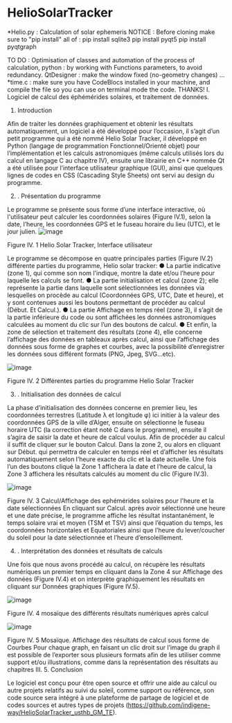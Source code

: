 # HelioSolarTracker
*Helio.py : Calculation of solar ephemeris 
NOTICE :
Before cloning make sure to "pip install" all of :
  pip install sqlite3
  pip install pyqt5
  pip install pyqtgraph

TO DO :
Optimisation of classes and automation of the process of calculation,
python : by working with Functions parameters, to avoid redundancy. 
QtDesigner : make the window fixed (no-geometry changes) 
...
*time.c : make sure you have CodeBlocs installed in your machine, and compile the file so you can use on terminal mode the code.
THANKS!
I.	Logiciel de calcul des éphémérides solaires, et traitement de données.
1.	Introduction 

Afin de traiter les données graphiquement et obtenir les résultats automatiquement, un logiciel a été développé pour l’occasion, il s’agit d’un petit programme qui a été nommé Helio Solar Tracker, il  développé en Python (langage de programmation Fonctionnel/Orienté objet) pour l’implémentation et les calculs astronomiques (même calculs utilisés lors du calcul en langage C au chapitre IV), ensuite une librairie en C++ nommée Qt a été utilisée pour l’interface utilisateur graphique (GUI), ainsi que quelques lignes de codes en CSS (Cascading Style Sheets) ont servi au design du programme.

2.	. Présentation du programme
 
Le programme se présente sous forme d’une interface interactive, où l'utilisateur peut calculer les coordonnées solaires (Figure IV.1), selon la date, l’heure, les coordonnées GPS et le fuseau horaire du lieu (UTC), et le jour julien.
![image](https://user-images.githubusercontent.com/42687107/139695885-fe2e3dba-69ca-4f27-bdc0-5671554d6261.png)

Figure IV. 1 Helio Solar Tracker, Interface utilisateur

Le programme se décompose en quatre principales parties (Figure IV.2) différente parties du programme, Helio solar tracker:
●	La partie indicative (zone 1), qui comme son nom l'indique, montre la date et/ou l’heure pour laquelle les calculs se font.
●	La partie initialisation et calcul (zone 2); elle représente la partie dans laquelle sont sélectionnées les données via lesquelles on procède au calcul (Coordonnées GPS, UTC, Date et heure), et y sont contenues aussi les boutons permettant de procéder au calcul (Début. Et Calcul.).
●	La partie Affichage en temps réel (zone 3), il s’agit de la partie inférieure du code ou sont affichées les données astronomiques calculées au moment du clic sur l’un des boutons de calcul.
●	Et enfin, la zone de sélection et traitement des résultats (zone 4),  elle concerne l’affichage des données en tableaux après calcul, ainsi que l’affichage des données sous forme de graphes et courbes, avec la possibilité d’enregistrer les données sous différent formats (PNG, Jpeg, SVG…etc).

![image](https://user-images.githubusercontent.com/42687107/139696199-360f292a-ecba-4c4f-bc45-d5c297cbb523.png) 
 
Figure IV. 2 Différentes parties du programme Helio Solar Tracker


3.	. Initialisation des données de calcul

La phase d’initialisation des données concerne en premier lieu, les coordonnées terrestres (Latitude λ et longitude φ) ici initier à la valeur des coordonnées GPS de la ville d’Alger, ensuite on sélectionne le fuseau horaire UTC (la correction étant noté C dans le programme), ensuite il s’agira de saisir la date et heure de calcul voulus. Afin de procéder au calcul il suffit de cliquer sur le bouton Calcul. Dans la zone 2, ou alors en cliquant sur Début. qui permettra de calculer en temps réel et d’afficher les résultats automatiquement selon l’heure exacte du clic et la date actuelle.
Une fois l’un des boutons cliqué la Zone 1  affichera la date et l’heure de calcul, la Zone 3 affichera les résultats calculés au moment du clic (Figure IV.3).

![image](https://user-images.githubusercontent.com/42687107/139696269-96709a5d-d2f2-4f3b-9902-421505c21dc7.png)
 
Figure IV. 3 Calcul/Affichage des ephémérides solaires pour l'heure et la date sélectionnées
En cliquant sur Calcul. après avoir sélectionné une heure et une date précise, le programme affiche les résultat instantanément, le temps solaire vrai et moyen (TSM et TSV) ainsi que l’équation du temps, les coordonnées horizontales et Equatoriales ainsi que l’heure du lever/coucher du soleil pour la date sélectionnée et l’heure d’ensoleillement.



4.	. Interprétation des données et résultats de calculs

Une fois que nous avons procédé au calcul, on récupère les résultats numériques un premier temps en cliquant dans la Zone 4 sur Affichage des données (Figure IV.4) et on interprète graphiquement les résultats en cliquant sur Données graphiques (Figure IV.5).

![image](https://user-images.githubusercontent.com/42687107/139696358-3c3331d0-09b7-4726-bfbf-bff50fb41b1d.png)

Figure IV. 4 mosaïque des différents résultats numériques après calcul

![image](https://user-images.githubusercontent.com/42687107/139696423-543ad6eb-7347-4e8a-85f3-92325aa26648.png)
 
Figure IV. 5 Mosaïque. Affichage des résultats de calcul sous forme de Courbes
Pour chaque graph, en faisant un clic droit sur l’image du graph il est possible de l’exporter sous plusieurs formats afin de les utiliser comme support et/ou illustrations, comme dans la représentation des résultats au chapitres III.
5.	Conclusion

Le logiciel est conçu pour être open source et offrir une aide au calcul ou autre projets relatifs au suivi du soleil, comme support ou référence, son code source sera intégré à une plateforme de partage de logiciel et de codes sources et autres types de projets (https://github.com/indigene-way/HelioSolarTracker_usthb_GM_TE). 

